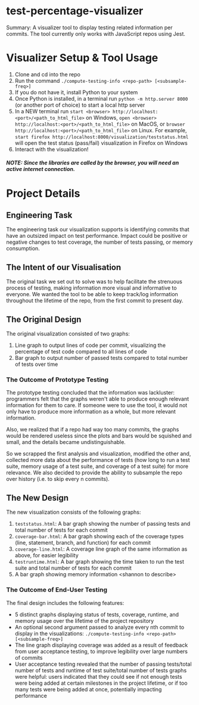 # test-percentage-visualizer

Summary: A visualizer tool to display testing related information per commits. The tool currently only works with JavaScript repos using Jest.

# Visualizer Setup & Tool Usage

1. Clone and cd into the repo
2. Run the command `./compute-testing-info <repo-path> [<subsample-freq>]`
3. If you do not have it, install Python to your system
4. Once Python is installed, in a terminal run `python -m http.server 8000` (or another port of choice) to start a local http server
5. In a NEW terminal run `start <browser> http://localhost:<port>/<path_to_html_file>` on Windows, `open <browser> http://localhost:<port>/<path_to_html_file>` on MacOS, or `browser http://localhost:<port>/<path_to_html_file>` on Linux. For example, `start firefox http://localhost:8000/visualization/teststatus.html` will open the test status (pass/fail) visualization in Firefox on Windows
6. Interact with the visualization!

##### NOTE: Since the libraries are called by the browser, you will need an active internet connection.

# Project Details

## Engineering Task

The engineering task our visualization supports is identifying commits that have an outsized impact on test performance. Impact could be positive or negative changes to test coverage, the number of tests passing, or memory consumption.

## The Intent of our Visualisation

The original task we set out to solve was to help facilitate the strenuous process of testing, making information more visual and informative to everyone. We wanted the tool to be able to keep track/log information throughout the lifetime of the repo, from the first commit to present day.

## The Original Design

The original visualization consisted of two graphs:

1. Line graph to output lines of code per commit, visualizing the percentage of test code compared to all lines of code
2. Bar graph to output number of passed tests compared to total number of tests over time

### The Outcome of Prototype Testing

The prototype testing concluded that the information was lackluster: programmers felt that the graphs weren't able to produce enough relevant information for them to care. If someone were to use the tool, it would not only have to produce more information as a whole, but more relevant information.

Also, we realized that if a repo had way too many commits, the graphs would be rendered useless since the plots and bars would be squished and small, and the details became undistinguishable.

So we scrapped the first analysis and visualization, modified the other and, collected more data about the performance of tests (how long to run a test suite, memory usage of a test suite, and coverage of a test suite) for more relevance. We also decided to provide the ability to subsample the repo over history (i.e. to skip every n commits).

## The New Design

The new visualization consists of the following graphs:

1. `teststatus.html`: A bar graph showing the number of passing tests and total number of tests for each commit
2. `coverage-bar.html`: A bar graph showing each of the coverage types (line, statement, branch, and function) for each commit
3. `coverage-line.html`: A coverage line graph of the same information as above, for easier legibility
4. `testruntime.html`: A bar graph showing the time taken to run the test suite and total number of tests for each commit
5. A bar graph showing memory information &lt;shannon to describe&gt;

### The Outcome of End-User Testing

The final design includes the following features:

- 5 distinct graphs displaying status of tests, coverage, runtime, and memory usage over the lifetime of the project repository
- An optional second argument passed to analyze every nth commit to display in the visualizations: `./compute-testing-info <repo-path> [<subsample-freq>]`
- The line graph displaying coverage was added as a result of feedback from user acceptance testing, to improve legibility over large numbers of commits
- User acceptance testing revealed that the number of passing tests/total number of tests and runtime of test suite/total number of tests graphs were helpful: users indicated that they could see if not enough tests were being added at certain milestones in the project lifetime, or if too many tests were being added at once, potentially impacting performance
